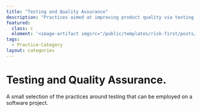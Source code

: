 ```yaml
---
title: "Testing and Quality Assurance"
description: "Practices aimed at improving product quality via testing."
featured: 
  class: c
  element: '<image-artifact imgsrc="/public/templates/risk-first/posts/testing.svg">Testing / QA</image-artifact>'
tags:
  - Practice-Category
layout: categories
---
```


# Testing and Quality Assurance.

A small selection of the practices around testing that can be employed on a software project.

 
<TagList tag="Testing-Quality-Assurance" />